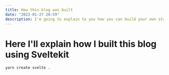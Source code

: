```yaml
---
title: How this blog was built
date: "2023-01-27 20:59"
description: I'm going to explain to you how you can build your own static blog written in sveltekit
---
```


# Here I'll explain how I built this blog using Sveltekit

```bash
yarn create svelte .
```
